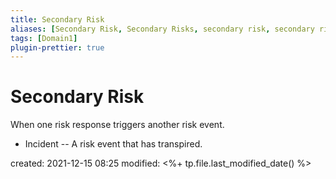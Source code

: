 ```yaml
---
title: Secondary Risk
aliases: [Secondary Risk, Secondary Risks, secondary risk, secondary risks]
tags: [Domain1]
plugin-prettier: true
---
```


# Secondary Risk

When one risk response triggers another risk event.
- Incident -- A risk event that has transpired.

created: 2021-12-15 08:25
modified: <%+ tp.file.last_modified_date() %>

